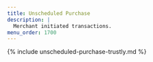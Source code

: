 ```yaml
---
title: Unscheduled Purchase
description: |
  Merchant initiated transactions.
menu_order: 1700
---
```


{% include unscheduled-purchase-trustly.md %}

